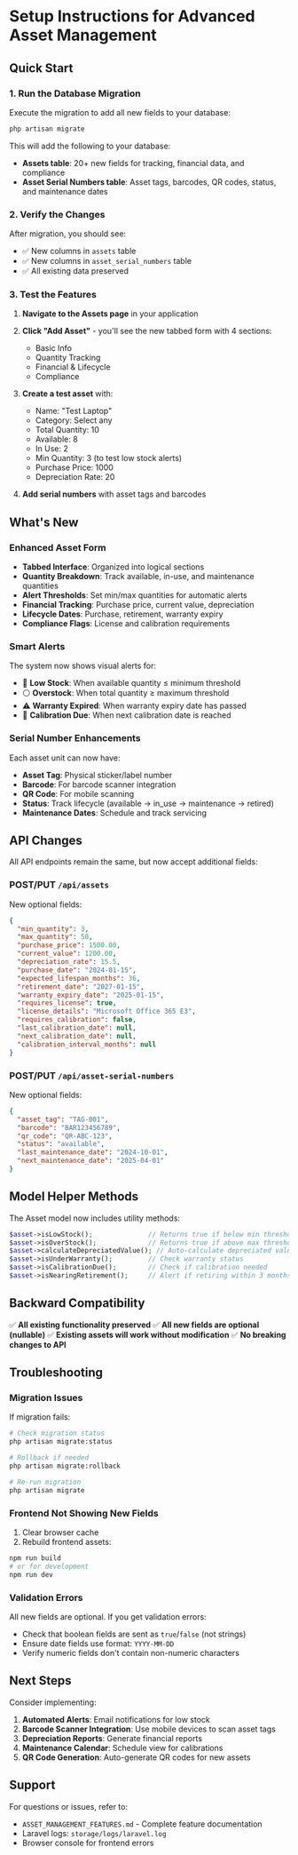 # Setup Instructions for Advanced Asset Management

## Quick Start

### 1. Run the Database Migration

Execute the migration to add all new fields to your database:

```bash
php artisan migrate
```

This will add the following to your database:
- **Assets table**: 20+ new fields for tracking, financial data, and compliance
- **Asset Serial Numbers table**: Asset tags, barcodes, QR codes, status, and maintenance dates

### 2. Verify the Changes

After migration, you should see:
- ✅ New columns in `assets` table
- ✅ New columns in `asset_serial_numbers` table
- ✅ All existing data preserved

### 3. Test the Features

1. **Navigate to the Assets page** in your application
2. **Click "Add Asset"** - you'll see the new tabbed form with 4 sections:
   - Basic Info
   - Quantity Tracking
   - Financial & Lifecycle
   - Compliance

3. **Create a test asset** with:
   - Name: "Test Laptop"
   - Category: Select any
   - Total Quantity: 10
   - Available: 8
   - In Use: 2
   - Min Quantity: 3 (to test low stock alerts)
   - Purchase Price: 1000
   - Depreciation Rate: 20

4. **Add serial numbers** with asset tags and barcodes

## What's New

### Enhanced Asset Form
- **Tabbed Interface**: Organized into logical sections
- **Quantity Breakdown**: Track available, in-use, and maintenance quantities
- **Alert Thresholds**: Set min/max quantities for automatic alerts
- **Financial Tracking**: Purchase price, current value, depreciation
- **Lifecycle Dates**: Purchase, retirement, warranty expiry
- **Compliance Flags**: License and calibration requirements

### Smart Alerts
The system now shows visual alerts for:
- 🔴 **Low Stock**: When available quantity ≤ minimum threshold
- ⚪ **Overstock**: When total quantity ≥ maximum threshold
- ⚠️ **Warranty Expired**: When warranty expiry date has passed
- 🔴 **Calibration Due**: When next calibration date is reached

### Serial Number Enhancements
Each asset unit can now have:
- **Asset Tag**: Physical sticker/label number
- **Barcode**: For barcode scanner integration
- **QR Code**: For mobile scanning
- **Status**: Track lifecycle (available → in_use → maintenance → retired)
- **Maintenance Dates**: Schedule and track servicing

## API Changes

All API endpoints remain the same, but now accept additional fields:

### POST/PUT `/api/assets`
New optional fields:
```json
{
  "min_quantity": 3,
  "max_quantity": 50,
  "purchase_price": 1500.00,
  "current_value": 1200.00,
  "depreciation_rate": 15.5,
  "purchase_date": "2024-01-15",
  "expected_lifespan_months": 36,
  "retirement_date": "2027-01-15",
  "warranty_expiry_date": "2025-01-15",
  "requires_license": true,
  "license_details": "Microsoft Office 365 E3",
  "requires_calibration": false,
  "last_calibration_date": null,
  "next_calibration_date": null,
  "calibration_interval_months": null
}
```

### POST/PUT `/api/asset-serial-numbers`
New optional fields:
```json
{
  "asset_tag": "TAG-001",
  "barcode": "BAR123456789",
  "qr_code": "QR-ABC-123",
  "status": "available",
  "last_maintenance_date": "2024-10-01",
  "next_maintenance_date": "2025-04-01"
}
```

## Model Helper Methods

The Asset model now includes utility methods:

```php
$asset->isLowStock();              // Returns true if below min threshold
$asset->isOverStock();             // Returns true if above max threshold
$asset->calculateDepreciatedValue(); // Auto-calculate depreciated value
$asset->isUnderWarranty();         // Check warranty status
$asset->isCalibrationDue();        // Check if calibration needed
$asset->isNearingRetirement();     // Alert if retiring within 3 months
```

## Backward Compatibility

✅ **All existing functionality preserved**
✅ **All new fields are optional (nullable)**
✅ **Existing assets will work without modification**
✅ **No breaking changes to API**

## Troubleshooting

### Migration Issues

If migration fails:
```bash
# Check migration status
php artisan migrate:status

# Rollback if needed
php artisan migrate:rollback

# Re-run migration
php artisan migrate
```

### Frontend Not Showing New Fields

1. Clear browser cache
2. Rebuild frontend assets:
```bash
npm run build
# or for development
npm run dev
```

### Validation Errors

All new fields are optional. If you get validation errors:
- Check that boolean fields are sent as `true`/`false` (not strings)
- Ensure date fields use format: `YYYY-MM-DD`
- Verify numeric fields don't contain non-numeric characters

## Next Steps

Consider implementing:
1. **Automated Alerts**: Email notifications for low stock
2. **Barcode Scanner Integration**: Use mobile devices to scan asset tags
3. **Depreciation Reports**: Generate financial reports
4. **Maintenance Calendar**: Schedule view for calibrations
5. **QR Code Generation**: Auto-generate QR codes for new assets

## Support

For questions or issues, refer to:
- `ASSET_MANAGEMENT_FEATURES.md` - Complete feature documentation
- Laravel logs: `storage/logs/laravel.log`
- Browser console for frontend errors
